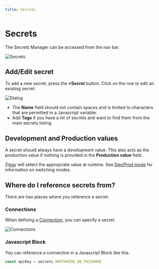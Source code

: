 ```yaml
---
title: Secrets
---
```


# Secrets

The Secrets Manager can be accessed from the nav bar.

![Secrets](secrets-listing.png)

## Add/Edit secret
To add a new secret, press the **+Secret** button. Click on the row to edit an existing secret.

![Dialog](secret-dialog.png#width=500)

- The **Name** field should not contain spaces and is limited to characters that are permitted in a Javascript variable.
- Add **Tags** if you have a lot of secrets and want to find them from the main secrets listing.

## Development and Production values
A secret should always have a development value. This also acts as the production value if nothing is provided in the **Production value** field.

Ziggy will select the appropriate value at runtime. See [Dev/Prod mode](Dev-Prod-Modes.md) for information on switching modes.

## Where do I reference secrets from?
There are two places where you reference a secret.

### Connections
When defining a [Connection](Connections.md), you can specify a secret. 

![Connections](secret-connection-reference.png#width=400)

### Javascript Block
You can reference a connection in a Javascript Block like this.

```JavaScript
const apiKey = secrets.NORTHWIND_DB_PASSWORD
```
